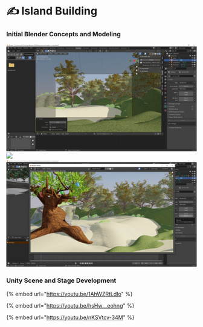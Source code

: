# ✍ Island Building

### Initial Blender Concepts and Modeling

![](<../../.gitbook/assets/image (4) (1).png>)![](<../../.gitbook/assets/image (18) (1).png>)![](<../../.gitbook/assets/image (15).png>)

### Unity Scene and Stage Development

{% embed url="https://youtu.be/1AhWZRtLdIo" %}

{% embed url="https://youtu.be/hsHw__eohng" %}

{% embed url="https://youtu.be/nKSVtcv-34M" %}
